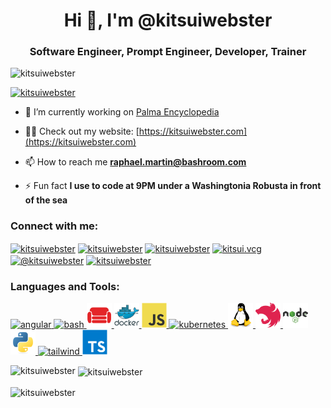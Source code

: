 <h1 align="center">Hi 👋, I'm @kitsuiwebster</h1>
<h3 align="center">Software Engineer, Prompt Engineer, Developer, Trainer</h3>

<p align="left"> <img src="https://komarev.com/ghpvc/?username=kitsuiwebster&label=Profile%20views&color=0e75b6&style=flat" alt="kitsuiwebster" /> </p>

<p align="left"> <a href="https://github.com/ryo-ma/github-profile-trophy"><img src="https://github-profile-trophy.vercel.app/?username=kitsuiwebster" alt="kitsuiwebster" /></a> </p>

- 🔭 I’m currently working on [Palma Encyclopedia](https://github.com/kitsuiwebster/palma-project)

- 👨‍💻 Check out my website: [https://kitsuiwebster.com](https://kitsuiwebster.com)

- 📫 How to reach me **raphael.martin@bashroom.com**

- ⚡ Fun fact **I use to code at 9PM under a Washingtonia Robusta in front of the sea**

<h3 align="left">Connect with me:</h3>
<p align="left">
<a href="https://dev.to/kitsuiwebster" target="blank"><img align="center" src="https://raw.githubusercontent.com/rahuldkjain/github-profile-readme-generator/master/src/images/icons/Social/devto.svg" alt="kitsuiwebster" height="30" width="40" /></a>
<a href="https://twitter.com/kitsuiwebster" target="blank"><img align="center" src="https://raw.githubusercontent.com/rahuldkjain/github-profile-readme-generator/master/src/images/icons/Social/twitter.svg" alt="kitsuiwebster" height="30" width="40" /></a>
<a href="https://linkedin.com/in/kitsuiwebster" target="blank"><img align="center" src="https://raw.githubusercontent.com/rahuldkjain/github-profile-readme-generator/master/src/images/icons/Social/linked-in-alt.svg" alt="kitsuiwebster" height="30" width="40" /></a>
<a href="https://instagram.com/kitsui.vcg" target="blank"><img align="center" src="https://raw.githubusercontent.com/rahuldkjain/github-profile-readme-generator/master/src/images/icons/Social/instagram.svg" alt="kitsui.vcg" height="30" width="40" /></a>
<a href="https://medium.com/@kitsuiwebster" target="blank"><img align="center" src="https://raw.githubusercontent.com/rahuldkjain/github-profile-readme-generator/master/src/images/icons/Social/medium.svg" alt="@kitsuiwebster" height="30" width="40" /></a>
<a href="https://discord.gg/kitsuiwebster" target="blank"><img align="center" src="https://raw.githubusercontent.com/rahuldkjain/github-profile-readme-generator/master/src/images/icons/Social/discord.svg" alt="kitsuiwebster" height="30" width="40" /></a>
</p>

<h3 align="left">Languages and Tools:</h3>
<p align="left"> <a href="https://angular.io" target="_blank" rel="noreferrer"> <img src="https://angular.io/assets/images/logos/angular/angular.svg" alt="angular" width="40" height="40"/> </a> <a href="https://www.gnu.org/software/bash/" target="_blank" rel="noreferrer"> <img src="https://www.vectorlogo.zone/logos/gnu_bash/gnu_bash-icon.svg" alt="bash" width="40" height="40"/> </a> <a href="https://couchdb.apache.org/" target="_blank" rel="noreferrer"> <img src="https://raw.githubusercontent.com/devicons/devicon/0d6c64dbbf311879f7d563bfc3ccf559f9ed111c/icons/couchdb/couchdb-original.svg" alt="couchdb" width="40" height="40"/> </a> <a href="https://www.docker.com/" target="_blank" rel="noreferrer"> <img src="https://raw.githubusercontent.com/devicons/devicon/master/icons/docker/docker-original-wordmark.svg" alt="docker" width="40" height="40"/> </a> <a href="https://developer.mozilla.org/en-US/docs/Web/JavaScript" target="_blank" rel="noreferrer"> <img src="https://raw.githubusercontent.com/devicons/devicon/master/icons/javascript/javascript-original.svg" alt="javascript" width="40" height="40"/> </a> <a href="https://kubernetes.io" target="_blank" rel="noreferrer"> <img src="https://www.vectorlogo.zone/logos/kubernetes/kubernetes-icon.svg" alt="kubernetes" width="40" height="40"/> </a> <a href="https://www.linux.org/" target="_blank" rel="noreferrer"> <img src="https://raw.githubusercontent.com/devicons/devicon/master/icons/linux/linux-original.svg" alt="linux" width="40" height="40"/> </a> <a href="https://nestjs.com/" target="_blank" rel="noreferrer"> <img src="https://raw.githubusercontent.com/devicons/devicon/master/icons/nestjs/nestjs-plain.svg" alt="nestjs" width="40" height="40"/> </a> <a href="https://nodejs.org" target="_blank" rel="noreferrer"> <img src="https://raw.githubusercontent.com/devicons/devicon/master/icons/nodejs/nodejs-original-wordmark.svg" alt="nodejs" width="40" height="40"/> </a> <a href="https://www.python.org" target="_blank" rel="noreferrer"> <img src="https://raw.githubusercontent.com/devicons/devicon/master/icons/python/python-original.svg" alt="python" width="40" height="40"/> </a> <a href="https://tailwindcss.com/" target="_blank" rel="noreferrer"> <img src="https://www.vectorlogo.zone/logos/tailwindcss/tailwindcss-icon.svg" alt="tailwind" width="40" height="40"/> </a> <a href="https://www.typescriptlang.org/" target="_blank" rel="noreferrer"> <img src="https://raw.githubusercontent.com/devicons/devicon/master/icons/typescript/typescript-original.svg" alt="typescript" width="40" height="40"/> </a> </p>

<p><img align="left" src="https://github-readme-stats.vercel.app/api/top-langs?username=kitsuiwebster&show_icons=true&locale=en&layout=compact" alt="kitsuiwebster" /></p>

<p>&nbsp;<img align="center" src="https://github-readme-stats.vercel.app/api?username=kitsuiwebster&show_icons=true&locale=en" alt="kitsuiwebster" /></p>

<p><img align="center" src="https://github-readme-streak-stats.herokuapp.com/?user=kitsuiwebster&" alt="kitsuiwebster" /></p>

